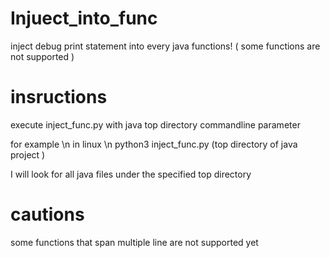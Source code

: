 # Injuect_into_func
inject debug print statement into every java functions! ( some functions are not supported )

# insructions
execute inject_func.py with java top directory commandline parameter

for example \n
in linux \n
python3 inject_func.py (top directory of java project )

I will look for all java files under the specified top directory

# cautions
some functions that span multiple line are not supported yet
